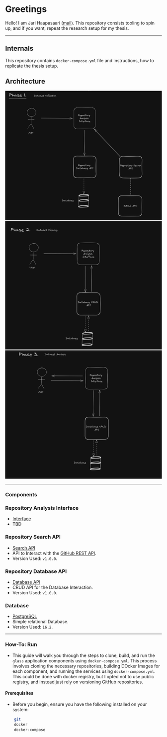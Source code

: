 # Greetings

Hello! I am Jari Haapasaari ([mail](mailto:haapjari@gmail.com)). This repository consists tooling to spin up, and if you want, repeat the research setup for my thesis.

---

## Internals

This repository contains `docker-compose.yml` file and instructions, how to replicate the thesis setup. 

## Architecture

![Dataset Collection](/img/dataset-collection.png)
![Dataset Cleaning](/img/dataset-cleaning.png)
![Dataset Analysis](/img/dataset-analysis.png)

---

### Components

### Repository Analysis Interface

- [Interface](https://github.com/haapjari/repository-analysis-interface)
- TBD

### Repository Search API

- [Search API](https://github.com/haapjari/repository-search-api/releases/tag/v1.0.0)
- API to Interact with the [GitHub REST API](https://docs.github.com/en/rest?apiVersion=2022-11-28).
- Version Used: `v1.0.0`.

### Repository Database API

- [Database API](https://github.com/haapjari/repository-database-api/releases/tag/v1.0.0)
- CRUD API for the Database Interaction.
- Version Used: `v1.0.0`.

### Database

- [PostgreSQL](https://www.postgresql.org/)
- Simple relational Database.
- Version Used: `16.2`.

---

### How-To: Run

- This guide will walk you through the steps to clone, build, and run the `glass` application components using `docker-compose.yml`. This process involves cloning the necessary repositories, building DOcker Images for each component, and running the services using `docker-compose.yml`. This could be done with docker registry, but I opted not to use public registry, and instead just rely on versioning GitHub repositories. 

#### Prerequisites

- Before you begin, ensure you have the following installed on your system:

```bash
    git
    docker
    docker-compose
```
